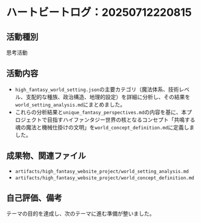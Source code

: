 # ハートビートログ：20250712220815

## 活動種別
思考活動

## 活動内容
*   `high_fantasy_world_setting.json`の主要カテゴリ（魔法体系、技術レベル、支配的な種族、政治構造、地理的設定）を詳細に分析し、その結果を`world_setting_analysis.md`にまとめました。
*   これらの分析結果と`unique_fantasy_perspectives.md`の内容を基に、本プロジェクトで目指すハイファンタジー世界の核となるコンセプト「共鳴する魂の魔法と機械仕掛けの文明」を`world_concept_definition.md`に定義しました。

## 成果物、関連ファイル
*   `artifacts/high_fantasy_website_project/world_setting_analysis.md`
*   `artifacts/high_fantasy_website_project/world_concept_definition.md`

## 自己評価、備考
テーマの目的を達成し、次のテーマに進む準備が整いました。

